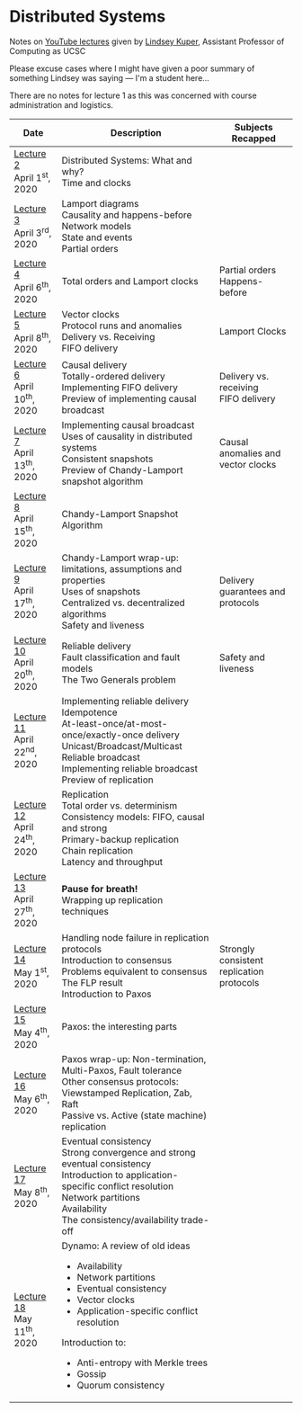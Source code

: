 # Distributed Systems

Notes on [YouTube lectures](https://www.youtube.com/user/lindseykuper/videos) given by [Lindsey Kuper](https://users.soe.ucsc.edu/~lkuper/), Assistant Professor of Computing as UCSC

Please excuse cases where I might have given a poor summary of something Lindsey was saying &mdash; I'm a student here...

There are no notes for lecture 1 as this was concerned with course administration and logistics.

|  Date | Description | Subjects Recapped |
|---|---|---|
| [Lecture 2](./Lecture%202.md)<br>April 1<sup>st</sup>, 2020 | Distributed Systems: What and why?<br>Time and clocks |
| [Lecture 3](./Lecture%203.md)<br>April 3<sup>rd</sup>, 2020| Lamport diagrams<br>Causality and happens-before<br>Network models<br>State and events<br>Partial orders
| [Lecture 4](./Lecture%204.md)<br>April 6<sup>th</sup>, 2020 | Total orders and Lamport clocks | Partial orders<br>Happens-before
| [Lecture 5](./Lecture%205.md)<br>April 8<sup>th</sup>, 2020 | Vector clocks<br>Protocol runs and anomalies<br>Delivery vs. Receiving<br>FIFO delivery | Lamport Clocks
| [Lecture 6](./Lecture%206.md)<br>April 10<sup>th</sup>, 2020 | Causal delivery<br>Totally-ordered delivery<br>Implementing FIFO delivery<br>Preview of implementing causal broadcast | Delivery vs. receiving<br>FIFO delivery
| [Lecture 7](./Lecture%207.md)<br>April 13<sup>th</sup>, 2020 | Implementing causal broadcast<br>Uses of causality in distributed systems<br>Consistent snapshots<br>Preview of Chandy-Lamport snapshot algorithm | Causal anomalies and vector clocks
| [Lecture 8](./Lecture%208.md)<br>April 15<sup>th</sup>, 2020 | Chandy-Lamport Snapshot Algorithm | 
| [Lecture 9](./Lecture%209.md)<br>April 17<sup>th</sup>, 2020 | Chandy-Lamport wrap-up: limitations, assumptions and properties<br>Uses of snapshots<br>Centralized vs. decentralized algorithms<br>Safety and liveness | Delivery guarantees and protocols
| [Lecture 10](./Lecture%2010.md)<br>April 20<sup>th</sup>, 2020 | Reliable delivery<br>Fault classification and fault models<br>The Two Generals problem | Safety and liveness
| [Lecture 11](./Lecture%2011.md)<br>April 22<sup>nd</sup>, 2020 | Implementing reliable delivery<br> Idempotence<br>At-least-once/at-most-once/exactly-once delivery<br>Unicast/Broadcast/Multicast<br>Reliable broadcast<br>Implementing reliable broadcast<br>Preview of replication
| [Lecture 12](./Lecture%2012.md)<br>April 24<sup>th</sup>, 2020 | Replication<br>Total order vs. determinism<br>Consistency models: FIFO, causal and strong<br>Primary-backup replication<br> Chain replication<br>Latency and throughput 
| [Lecture 13](./Lecture%2013.md)<br>April 27<sup>th</sup>, 2020 | **Pause for breath!**<br>Wrapping up replication techniques
| [Lecture 14](./Lecture%2014.md)<br>May 1<sup>st</sup>, 2020 | Handling node failure in replication protocols<br>Introduction to consensus<br>Problems equivalent to consensus<br>The FLP result<br>Introduction to Paxos | Strongly consistent replication protocols
| [Lecture 15](./Lecture%2015.md)<br>May 4<sup>th</sup>, 2020 | Paxos: the interesting parts
| [Lecture 16](./Lecture%2016.md)<br>May 6<sup>th</sup>, 2020 | Paxos wrap-up: Non-termination, Multi-Paxos, Fault tolerance<br>Other consensus protocols: Viewstamped Replication, Zab, Raft<br>Passive vs. Active (state machine) replication
| [Lecture 17](./Lecture%2017.md)<br>May 8<sup>th</sup>, 2020 | Eventual consistency<br>Strong convergence and strong eventual consistency<br>Introduction to application-specific conflict resolution<br>Network partitions<br>Availability<br>The consistency/availability trade-off
| [Lecture 18](./Lecture%2018.md)<br>May 11<sup>th</sup>, 2020 | Dynamo: A review of old ideas<ul><li>Availability</li><li>Network partitions</li><li>Eventual consistency</li><li>Vector clocks</li><li>Application-specific conflict resolution</li></ul>Introduction to:<ul><li>Anti-entropy with Merkle trees</li><li>Gossip</li><li>Quorum consistency</li></ul>
